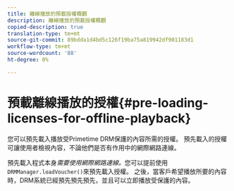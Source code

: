 ```yaml
---
title: 離線播放的預載授權概觀
description: 離線播放的預載授權概觀
copied-description: true
translation-type: tm+mt
source-git-commit: 89bdda1d4bd5c126f19ba75a819942df901183d1
workflow-type: tm+mt
source-wordcount: '88'
ht-degree: 0%

---
```



# 預載離線播放的授權{#pre-loading-licenses-for-offline-playback}

您可以預先載入播放受Primetime DRM保護的內容所需的授權。 預先載入的授權可讓使用者檢視內容，不論他們是否有作用中的網際網路連線。

預先載入程式本身&#x200B;*需要使用網際網路連線。*&#x200B;您可以提前使用`DRMManager.loadVoucher()`來預先載入授權。 之後，當客戶希望播放所要的內容時，DRM系統已經預先預先預先，並且可以立即播放受保護的內容。
